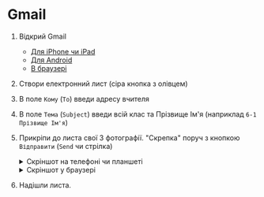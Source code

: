# Gmail

1. Відкрий Gmail
   - [Для iPhone чи iPad](https://apps.apple.com/ua/app/gmail-%D0%BF%D0%BE%D1%88%D1%82%D0%B0-%D0%B2%D1%96%D0%B4-google/id422689480?l=uk)
   - [Для Android](https://play.google.com/store/apps/details?id=com.google.android.gm&hl=en)
   - [В браузері](https://mail.google.com/mail/)
1. Створи електронний лист (сіра кнопка з олівцем)
1. В поле `Кому` (`To`) введи адресу вчителя
1. В поле `Тема` (`Subject`) введи всій клас та Прізвище Ім'я (наприклад `6-1 Прізвище Ім'я`)
1. Прикріпи до листа свої 3 фотографії. "Скрепка" поруч з кнопкою `Відправити` (`Send` чи стрілка)
   <details>
     <summary>Скріншот на телефоні чи планшеті</summary>

     <img style="max-width: 400px" src="./Android%20Attachment.jpg" alt="">
   </details>
   <details>
     <summary>Скріншот у браузері</summary>

     <img style="max-width: 400px" src="./Web%20attach%20files.png" alt="">
   </details>

1. Надішли листа.
